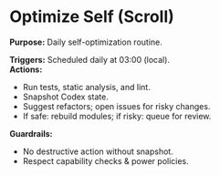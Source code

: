 # Optimize Self (Scroll)

**Purpose:** Daily self-optimization routine.

**Triggers:** Scheduled daily at 03:00 (local).  
**Actions:** 
- Run tests, static analysis, and lint.
- Snapshot Codex state.
- Suggest refactors; open issues for risky changes.
- If safe: rebuild modules; if risky: queue for review.

**Guardrails:**
- No destructive action without snapshot.
- Respect capability checks & power policies.
